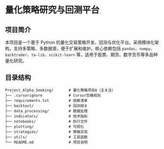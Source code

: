 # 量化策略研究与回测平台

## 项目简介

本项目是一个基于 Python 的量化交易策略开发、回测与优化平台。采用模块化架构，支持多策略、多数据源，便于扩展和维护。核心依赖包括 `pandas`、`numpy`、`backtrader`、`ta-lib`、`scikit-learn` 等，适用于股票、期货、数字货币等多品种量化研究。

## 目录结构
   ```
   Project_Alpha_Seeking/       # 量化策略项目A（主关注）
   ├── .cursorignore            # Cursor忽略规则
   ├── requirements.txt         # 依赖清单
   ├── backtest/                # 回测相关
   ├── data_processing/         # 数据处理
   ├── indicators/              # 技术指标
   ├── notebooks/               # 执行文件
   ├── plotting/                # 可视化
   ├── strategies/              # 策略实现
   ├── utils/                   # 工具函数
   └── README.md                # 项目说明
